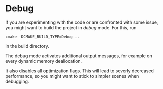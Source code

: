 # Debug
If you are experimenting with the code or are confronted with some issue, you might want to build the project in *debug* mode.
For this, run
```
cmake -DCMAKE_BUILD_TYPE=Debug ..
```
in the build directory. 

The debug mode activates additional output messages, for example on every dynamic memory deallocation. 

It also disables all optimization flags. This will lead to severly decreased performance, so you might want to stick to simpler scenes when debugging.